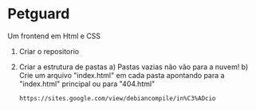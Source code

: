 # Petguard
 Um frontend em Html e CSS

1) Criar o repositorio
2) Criar a estrutura de pastas
 a) Pastas vazias não vão para a nuvem!
 b) Crie um arquivo "index.html" em cada pasta apontando para a "index.html" principal
       ou para "404.html"

       https://sites.google.com/view/debiancompile/in%C3%ADcio